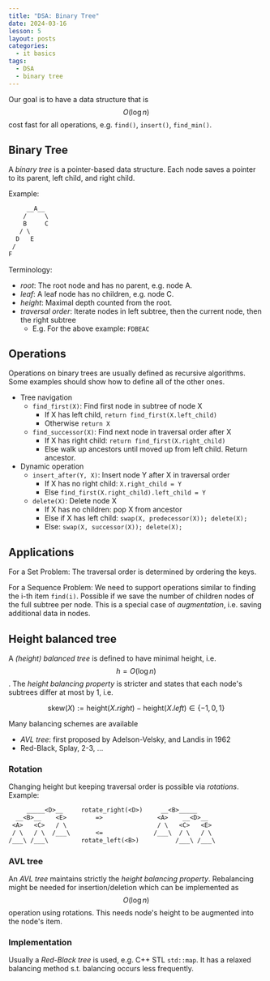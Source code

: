 ```yaml
---
title: "DSA: Binary Tree"
date: 2024-03-16
lesson: 5
layout: posts
categories:
  - it basics
tags:
  - DSA
  - binary tree
---
```


Our goal is to have a data structure that is $$ O(\log n) $$ cost fast for all operations, e.g. `find()`, `insert()`, `find_min()`.

## Binary Tree

A _binary tree_ is a pointer-based data structure.
Each node saves a pointer to its parent, left child, and right child.

Example:
```txt
     __A__
    /     \
    B     C
   / \
  D   E
 /
F
```

Terminology:
- _root_: The root node and has no parent, e.g. node A.
- _leaf_: A leaf node has no children, e.g. node C.
- _height_: Maximal depth counted from the root.
- _traversal order_: Iterate nodes in left subtree, then the current node, then the right subtree
    - E.g. For the above example: `FDBEAC`

## Operations

Operations on binary trees are usually defined as recursive algorithms.
Some examples should show how to define all of the other ones.

- Tree navigation
    - `find_first(X)`: Find first node in subtree of node X
        - If X has left child, `return find_first(X.left_child)`
        - Otherwise `return X`
    - `find_successor(X)`: Find next node in traversal order after X
        - If X has right child: `return find_first(X.right_child)`
        - Else walk up ancestors until moved up from left child. Return ancestor.
- Dynamic operation
    - `insert_after(Y, X)`: Insert node Y after X in traversal order
        - If X has no right child: `X.right_child = Y`
        - Else `find_first(X.right_child).left_child = Y`
    - `delete(X)`: Delete node X
        - If X has no children: pop X from ancestor
        - Else if X has left child: `swap(X, predecessor(X)); delete(X);`
        - Else: `swap(X, successor(X)); delete(X);`

## Applications

For a Set Problem: The traversal order is determined by ordering the keys.

For a Sequence Problem: We need to support operations similar to finding the i-th item `find(i)`.
Possible if we save the number of children nodes of the full subtree per node.
This is a special case of _augmentation_, i.e. saving additional data in nodes.

## Height balanced tree

A _(height) balanced tree_ is defined to have minimal height, i.e. $$ h = O(\log n) $$.
The _height balancing property_ is stricter and states that each node's subtrees differ at most by 1, i.e.

$$
\text{skew}(X) := \text{height}(X.right) - \text{height}(X.left) \in \{ -1, 0, 1 \}
$$

Many balancing schemes are available
- _AVL tree_: first proposed by Adelson-Velsky, and Landis in 1962
- Red-Black, Splay, 2-3, ...

### Rotation

Changing height but keeping traversal order is possible via _rotations_.
Example:
```txt
     _____<D>__     rotate_right(<D>)     __<B>_____
  __<B>__    <E>        =>               <A>    __<D>__
 <A>   <C>   / \                         / \   <C>   <E>
 / \   / \  /___\       <=              /___\  / \   / \
/___\ /___\         rotate_left(<B>)          /___\ /___\
```

### AVL tree

An _AVL tree_ maintains strictly the _height balancing property_.
Rebalancing might be needed for insertion/deletion which can be implemented as $$ O(\log n) $$ operation using rotations.
This needs node's height to be augmented into the node's item.

### Implementation

Usually a _Red-Black tree_ is used, e.g. C++ STL `std::map`.
It has a relaxed balancing method s.t. balancing occurs less frequently.
